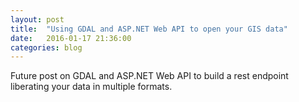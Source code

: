 ```yaml
---
layout: post
title:  "Using GDAL and ASP.NET Web API to open your GIS data"
date:   2016-01-17 21:36:00
categories: blog
---
```


Future post on GDAL and ASP.NET Web API to build a rest endpoint liberating your data in multiple formats.
